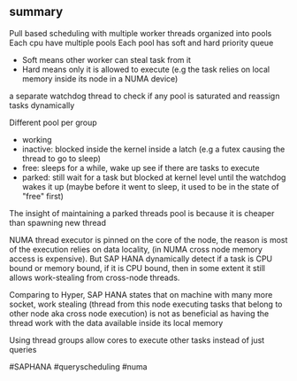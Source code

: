## summary
Pull based scheduling with multiple worker threads organized into pools
Each cpu have multiple pools
Each pool has soft and hard priority queue

- Soft means other worker can steal task from it
- Hard means only it is allowed to execute (e.g the task relies on local memory inside its node in a NUMA device)

a separate watchdog thread to check if any pool is saturated and reassign tasks dynamically

Different pool per group
- working
- inactive: blocked inside the kernel inside a latch (e.g a futex causing the thread to go to sleep)
- free: sleeps for a while, wake up see if there are tasks to execute
- parked: still wait for a task but blocked at kernel level until the watchdog wakes it up (maybe before it went to sleep, it used to be in the state of "free" first)

The insight of maintaining a parked threads pool is because it is cheaper than spawning new thread

NUMA thread executor is pinned on the core of the node, the reason is most of the execution relies on data locality, (in NUMA cross node memory access is expensive). But SAP HANA dynamically detect if a task is CPU bound or memory bound, if it is CPU bound, then in some extent it still allows work-stealing from cross-node threads.

Comparing to Hyper, SAP HANA states that on machine with many more socket, work stealing (thread from this node executing tasks that belong to other node aka cross node execution) is not as beneficial as having the thread work with the data available inside its local memory

Using thread groups allow cores to execute other tasks instead of just queries 

#SAPHANA #queryscheduling #numa  